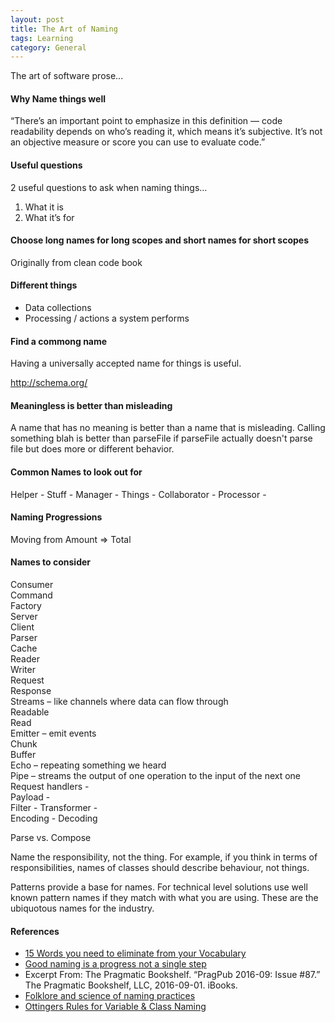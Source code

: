 ```yaml
---  
layout: post  
title: The Art of Naming
tags: Learning  
category: General  
---  
```


The art of software prose...

#### Why Name things well

“There’s an important point to emphasize in this definition — code readability depends on who’s reading it, which means it’s subjective. It’s not an objective measure or score you can use to evaluate code.”

#### Useful questions

2 useful questions to ask when naming things…
 
1) What it is  
2) What it’s for  

#### Choose long names for long scopes and short names for short scopes

Originally from clean code book

#### Different things

- Data collections
- Processing / actions a system performs

#### Find a commong name

Having a universally accepted name for things is useful.

http://schema.org/

#### Meaningless is better than misleading

A name that has no meaning is better than a name that is misleading. Calling something blah is better than parseFile if parseFile actually doesn't parse file but does more or different behavior.

#### Common Names to look out for ####

Helper - 
Stuff -
Manager - 
Things - 
Collaborator - 
Processor -

#### Naming Progressions

Moving from Amount => Total

#### Names to consider ####

Consumer  
Command  
Factory  
Server  
Client  
Parser  
Cache  
Reader  
Writer  
Request  
Response  
Streams – like channels where data can flow through  
Readable  
Read  
Emitter – emit events  
Chunk  
Buffer  
Echo – repeating something we heard  
Pipe – streams the output of one operation to the input of the next one  
Request handlers -  
Payload -  
Filter - 
Transformer -  
Encoding - Decoding

Parse vs. Compose

Name the responsibility, not the thing. For example, if you think in terms of responsibilities, names of classes should describe behaviour, not things.

Patterns provide a base for names. For technical level solutions use well known pattern names if they match with what you are using. These are the ubiquotous names for the industry.


#### References ####

- [15 Words you need to eliminate from your Vocabulary](http://time.com/3851004/bad-vocabulary-eliminate/)  
- [Good naming is a progress not a single step](http://arlobelshee.com/good-naming-is-a-process-not-a-single-step)  
- Excerpt From: The Pragmatic Bookshelf. “PragPub 2016-09: Issue #87.” The Pragmatic Bookshelf, LLC, 2016-09-01. iBooks.  
- [Folklore and science of naming practices](http://michalplachta.com/2017/01/22/folklore-and-science-of-naming-practices/)  
- [Ottingers Rules for Variable & Class Naming](http://www.maultech.com/chrislott/resources/cstyle/ottinger-naming.html)  
